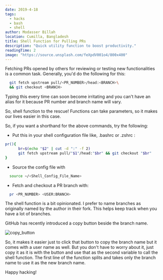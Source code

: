 ```yaml
---
date: 2019-4-18
tags:
  - hacks
  - bash
  - shell
author: Modasser Billah
location: Cumilla, Bangladesh
title: Shell Function for Pulling PRs
description: "Quick utility function to boost productivity."
readingTime: 2
image: "https://source.unsplash.com/feXpdV001o4/800x400"
---
```


Fetching PRs opened by others for reviewing or testing new functionalities is a common task. Generally, you'd do the following for this:

```bash
  git fetch upstream pull/<PR_NUMBER>/head:<BRANCH>\
  && git checkout <BRANCH>
```

Typing this every time can soon become irritating and you can't have an alias for it because PR number and branch name will vary.

So, shell function to the rescue! Functions can take parameters, so it makes our lives easier in this case.

So, if you want a shorthand for the above commands, try the following:

* Put this in your shell configuration file like, .bashrc or .zshrc :

```bash
pr(){
      br=$(echo "$2" | cut -d ":" -f 2)
      git fetch upstream pull/"$1"/head:"$br" && git checkout "$br"
}
```

* Source the config file with
```bash
  source ~/<Shell_Config_File_Name>
```

* Fetch and checkout a PR branch with:
```bash
  pr <PR_NUMBER> <USER:BRANCH>
```

The shell function is a bit opinionated. I prefer to name branches as originally named by the author in their fork. This helps keep track when you have a lot of branches.

GitHub has recently introduced a copy button beside the branch name.

![copy_button](/images/github_copy_button.png)

So, it makes it easier just to click that button to copy the branch name but it comes with a user name as well. But you don't have to worry about it, just copy it as it is with the button and use that as the second variable to call the shell function. The first line of the function splits and takes only the branch name to use it as the new branch name.

Happy hacking!
